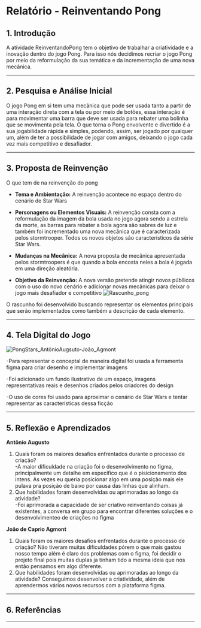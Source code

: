 # Relatório - Reinventando Pong


## 1. Introdução  
A atividade ReinventandoPong tem o objetivo de trabalhar a criatividade e a inovação dentro do jogo Pong. Para isso nós decidimos recriar o jogo Pong por meio da reformulação da sua temática e da incrementação de uma nova mecânica. 
 
---

## 2. Pesquisa e Análise Inicial  
O jogo Pong em si tem uma mecânica que pode ser usada tanto a partir de uma interação direta com a tela ou por meio de botôes, essa interação é para movimentar uma barra que deve ser usada para rebater uma bolinha que se movimenta pela tela. O que torna o Pong envolvente e divertido é a sua jogabilidade rápida e simples, podendo, assim, ser jogado por qualquer um, além de ter a possibilidade de jogar com amigos, deixando o jogo cada vez mais competitivo e desafiador.

---

## 3. Proposta de Reinvenção  
O que tem de na reinvenção do pong

- **Tema e Ambientação:** A reinvenção acontece no espaço dentro do cenário de Star Wars

- **Personagens ou Elementos Visuais:** A reinvenção consta com a reformulação da imagem da bola usada no jogo agora sendo a estrela da morte, as barras para rebater a bola agora são sabres de luz e também foi incrementado uma nova mecânica que é caracterizada pelos stormtrooper. Todos os novos objetos são característicos da série Star Wars.

- **Mudanças na Mecânica:** A nova proposta de mecânica apresentada pelos stormtroopers é que quando a bola encosta neles a bola é jogada em uma direção aleatória.

- **Objetivo da Reinvenção:** A nova versão pretende atingir novos públlicos com o uso do novo cenário e adicionar novas mecânicas para deixar o jogo mais desafiador e competitivo
![Rascunho_pong](https://github.com/user-attachments/assets/f322cdc6-c967-44ae-8f45-a30462156a9f)

O rascunho foi desenvolvido buscando representar os elementos principais que serão implementados como também a descrição de cada elemento.



---

## 4. Tela Digital do Jogo  
![PongStars_AntônioAugsuto-João_Agmont](https://github.com/user-attachments/assets/6c8926ce-8a10-4450-9a95-6a7dd6e26268)


-Para representar o conceptal de maneira digital foi usada a ferramenta figma para criar desenho e implementar imagens

-Foi adicionado um fundo ilustrativo de um espaço, imagens representativas reais e desenhos criados pelos criadores do design

-O uso de cores foi usado para aproximar o cenário de Star Wars e tentar representar as características dessa ficção

---

## 5. Reflexão e Aprendizados   
**Antônio Augusto**
1. Quais foram os maiores desafios enfrentados durante o processo de criação?                                                            
 -A maior dificuldade na criação foi o desenvolvimento no figma, principalmente um detalhe em específico que é o pisicionamento dos intens. As vezes eu queria posicionar algo em uma posição mais ele pulava pra posição de baixo por causa das linhas que alinham. 
2. Que habilidades foram desenvolvidas ou aprimoradas ao longo da atividade?                                                                
 -Foi aprimorada a capacidade de ser criativo reinventando coisas já existentes, a conversa em grupo para encontrar diferentes soluções e o desenvolvimenteo de criações no figma

**João de Caprio Agmont**
1) Quais foram os maiores desafios enfrentados durante o processo de criação?
   Não tiveram muitas dificuldades pórem o que mais gastou nosso tempo além é claro dos problemas com o figma, foi decidir o projeto final pois muitas duplas ja tinham tido
   a mesma ideia que nós então pensamos em algo diferente.
2)  Que habilidades foram desenvolvidas ou aprimoradas ao longo da atividade?
   Conseguimos desenvolver a criatividade, além de aprendermos vários novos recursos com a plataforma figma.

---

## 6. Referências 

---


